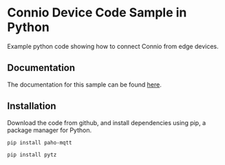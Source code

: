 # Connio Device Code Sample in Python
Example python code showing how to connect Connio from edge devices.

## Documentation

The documentation for this sample can be found [here](https://docs.connio.com/docs/device-code-example).

## Installation

Download the code from github, and install dependencies using pip, a package manager for Python.

`pip install paho-mqtt`

`pip install pytz`